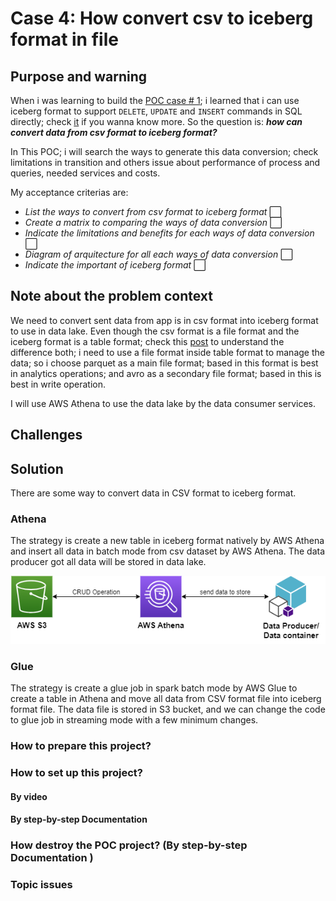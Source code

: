 # Case 4: How convert csv to iceberg format in file 

## Purpose and warning

When i was learning to build the [POC case # 1](https://github.com/CarlosChicata/data_world_portfolio/tree/master/Projects/POC/AWS_API_of_serving_layer_from_data_lake); i learned that i can use iceberg format to support `DELETE`, `UPDATE` and `INSERT` commands in SQL directly; check [it](https://docs.aws.amazon.com/athena/latest/ug/querying-iceberg-updating-iceberg-table-data.html) if you wanna know more.
So the question is: __*how can convert data from csv format to iceberg format?*__

In This POC; i will search the ways to generate this data conversion; check limitations in transition and others issue about performance of process and queries, needed services and costs.

My acceptance criterias are:

* _List the ways to convert from csv format to iceberg format_ :white_large_square:
* _Create a matrix to comparing the ways of data conversion_ :white_large_square:
* _Indicate the limitations and benefits for each ways of data conversion_ :white_large_square:
* _Diagram of arquitecture for all each ways of data conversion_ :white_large_square:
* _Indicate the important of iceberg format_ :white_large_square:

## Note about the problem context

We need to convert sent data from app is in csv format into iceberg format to use in data lake. Even though the csv format is a file format and the iceberg format is a table format; check this [post](https://shahrajesh2006.medium.com/data-lakes-understanding-file-format-and-table-formats-38d7999c0ec2 ) to understand the difference both; i need to use a file format inside table format to manage the data; so i choose parquet as a main file format; based in this format is best in analytics operations;  and avro as a secondary file format; based in this is best in write operation.

I will use AWS Athena to use the data lake by the data consumer services.

## Challenges

## Solution

There are some way to convert data in CSV format to iceberg format.

### Athena

The strategy is create a new table in iceberg format natively by AWS Athena and insert all data in batch mode from csv dataset by AWS Athena. The data producer got all data will be stored in data lake.

![Athena Architecture infra](https://github.com/CarlosChicata/data_world_portfolio/blob/master/Projects/POC/AWS_convert_csv_to_iceberg_format/images/athena_infra_poc_4.drawio.png)

### Glue

The strategy is create a glue job in spark batch mode by AWS Glue to create a table in Athena and move all data from CSV format file into iceberg format file. The data file is stored in S3 bucket, and we can change the code to glue job in streaming mode with a few minimum changes.

### How to prepare this project?

### How to set up this project?

#### By video

#### By step-by-step Documentation 

### How destroy the POC project? (By step-by-step Documentation )

### Topic issues

